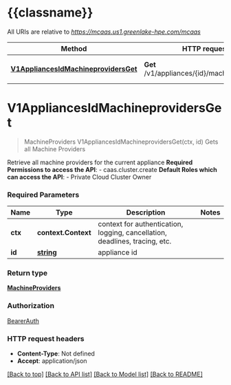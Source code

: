 # {{classname}}

All URIs are relative to *https://mcaas.us1.greenlake-hpe.com/mcaas*

Method | HTTP request | Description
------------- | ------------- | -------------
[**V1AppliancesIdMachineprovidersGet**](MachineProvidersApi.md#V1AppliancesIdMachineprovidersGet) | **Get** /v1/appliances/{id}/machineproviders | Gets all Machine Providers

# **V1AppliancesIdMachineprovidersGet**
> MachineProviders V1AppliancesIdMachineprovidersGet(ctx, id)
Gets all Machine Providers

Retrieve all machine providers for the current appliance  **Required Permissions to access the API**:    - caas.cluster.create  **Default Roles which can access the API**:    - Private Cloud Cluster Owner 

### Required Parameters

Name | Type | Description  | Notes
------------- | ------------- | ------------- | -------------
 **ctx** | **context.Context** | context for authentication, logging, cancellation, deadlines, tracing, etc.
  **id** | [**string**](.md)| appliance id | 

### Return type

[**MachineProviders**](MachineProviders.md)

### Authorization

[BearerAuth](../README.md#BearerAuth)

### HTTP request headers

 - **Content-Type**: Not defined
 - **Accept**: application/json

[[Back to top]](#) [[Back to API list]](../README.md#documentation-for-api-endpoints) [[Back to Model list]](../README.md#documentation-for-models) [[Back to README]](../README.md)


